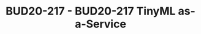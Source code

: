 ---
categories:
- bud20
description: 'Machine Learning (ML) has been happening only in Cloud and ML inference
  is happening only on Edge. But there''s quite few ML happening in IoT where Linux
  cannot fit. This area is called TinyML. In order to democratize ML in IoT, I propose
  TinyML as-a-Service, which would bring ML onto microcontrollers with 3 enablers,
  (1) Unikernel, (2) ML compiler and (3) CoAP. In this session, I''ll explain our
  end-to-end experiment of how we tackled to bring ML onto Edge & microcontrollers,
  show demo and also discuss future possibilites. The audience are not expected much.
  The following links may be helpful if you discuss this session deeper. Enjoy!! #tinymlaas<br
  /> <br /> * Unikernel<br /> * MirageOS<br /> * Ocaml<br /> * Owl<br /> * LwAE<br
  /> * TinyML<br /> * Tensorflow Lite for micro<br /> * LwM2M<br /> * CoAP'
image:
  featured: 'true'
  path: https://static.linaro.org/connect/bud20/images/BUD20-217.png
session_id: BUD20-217
session_speakers:
- speaker_bio: A kernel developer tunred into a telecom researcher. Hiroshi used to
    work on Linux ARM kernel, especially maintaining IOMMU/SMMU of Nvidia Tegra SoC.
    Currently he's exploring Unikernel(MirageOS) and Machine Learning for IoT.<br>
    https://www.linkedin.com/in/hidoyu/<br> https://www.ericsson.com/en/blog/contributors/e-h/hiroshi-doyu
  speaker_company: Ericsson
  speaker_image: http://avatars.sched.co/2/4f/9030463/avatar.jpg.320x320px.jpg?7a4
  speaker_name: Hiroshi Doyu
  speaker_position: Senior Researcher
  speaker_role: attendee, speaker
session_track: Machine Learning/AI
tag: session
tags: Machine Learning/AI
title: BUD20-217 - BUD20-217 TinyML as-a-Service
---